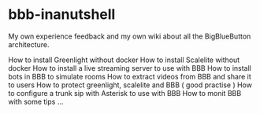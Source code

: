 # bbb-inanutshell
My own experience feedback and my own wiki about all the BigBlueButton architecture.


How to install Greenlight without docker
How to install Scalelite without docker
How to install a live streaming server to use with BBB
How to install bots in BBB to simulate rooms
How to extract videos from BBB and share it to users
How to protect greenlight, scalelite and BBB ( good practise )
How to configure a trunk sip with Asterisk to use with BBB
How to monit BBB with some tips
...
